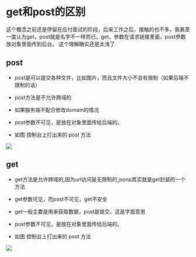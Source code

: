 get和post的区别
===========

这个概念之前还是停留在应付面试的阶段，后来工作之后，接触的也不多，我甚至一度认为get，post就是名字不一样而已，get，参数在请求链接里面，post参数放对象里面传到后台。
这个理解确实还是太浅了


## post

* post是可以提交各种文件，比如图片，而且文件大小不会有限制（如果后端不限制的话）

* post方法是不允许跨域的

* 如果服务端不配合修改domain的情况

* post参数不可见，是放在对象里面传给后端的。

* 如图 控制台上打出来的 post 方法

![](http://p1.qhimg.com/t0127064ba70b48a2b6.jpg)


## get

* get方法是允许跨域的,因为url访问是无限制的,jsonp其实就是get封装的一个方法

* get参数可见，而post不可见，get不安全

* get一般主要是用来获取数据，post是提交，这是字面意思

* post参数不可见，是放在对象里面传给后端的。

* 如图 控制台上打出来的 psot 方法

![](http://p2.qhimg.com/t016485ab8ebfd286b4.png)


